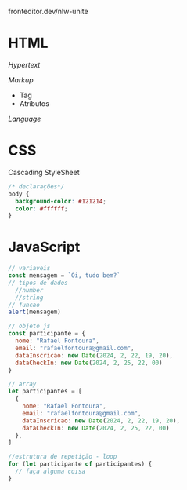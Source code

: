 fronteditor.dev/nlw-unite

# HTML

*Hypertext*

*Markup*
- Tag
- Atributos

*Language*


# CSS
Cascading StyleSheet

```css
/* declarações*/
body {
  background-color: #121214;
  color: #ffffff;
}
```

# JavaScript
```js
// variaveis
const mensagem = `Oi, tudo bem?`
// tipos de dados
  //number
  //string
// funcao
alert(mensagem)

// objeto js
const participante = {
  nome: "Rafael Fontoura",
  email: "rafaelfontoura@gmail.com",
  dataInscricao: new Date(2024, 2, 22, 19, 20),
  dataCheckIn: new Date(2024, 2, 25, 22, 00)
}

// array
let participantes = [
  {
    nome: "Rafael Fontoura",
    email: "rafaelfontoura@gmail.com",
    dataInscricao: new Date(2024, 2, 22, 19, 20),
    dataCheckIn: new Date(2024, 2, 25, 22, 00)
  },
]

//estrutura de repetição - loop
for (let participante of participantes) {
  // faça alguma coisa
}
```